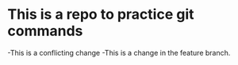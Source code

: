 ﻿# This is a repo to practice git commands
-This is a conflicting change
-This is a change in the feature branch.